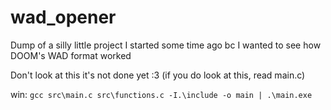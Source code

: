 # wad_opener
Dump of a silly little project I started some time ago bc I wanted to see how DOOM's WAD format worked

Don't look at this it's not done yet :3
(if you do look at this, read main.c)

win:
`gcc src\main.c src\functions.c -I.\include -o main | .\main.exe`
